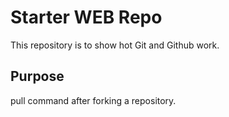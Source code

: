 # Starter WEB Repo

This repository is to show hot Git and Github work.


## Purpose
pull command after forking a repository.
